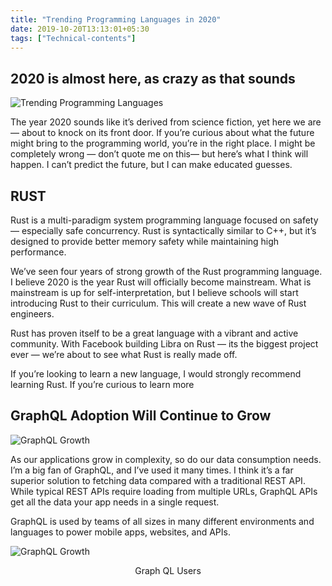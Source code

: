 ```yaml
---
title: "Trending Programming Languages in 2020"
date: 2019-10-20T13:13:01+05:30
tags: ["Technical-contents"]
---
```

## 2020 is almost here, as crazy as that sounds

![Trending Programming Languages](https://res.cloudinary.com/dw0ygv1p9/image/upload/v1571629800/trending2020_oxfqm0.jpg)

The year 2020 sounds like it’s derived from science fiction, yet here we are — about to knock on its front door. If you’re curious about what the future might bring to the programming world, you’re in the right place. I might be completely wrong — don’t quote me on this— but here’s what I think will happen. I can’t predict the future, but I can make educated guesses.

## RUST

Rust is a multi-paradigm system programming language focused on safety — especially safe concurrency. Rust is syntactically similar to C++, but it’s designed to provide better memory safety while maintaining high performance.

We’ve seen four years of strong growth of the Rust programming language. I believe 2020 is the year Rust will officially become mainstream. What is mainstream is up for self-interpretation, but I believe schools will start introducing Rust to their curriculum. This will create a new wave of Rust engineers.

Rust has proven itself to be a great language with a vibrant and active community. With Facebook building Libra on Rust — its the biggest project ever — we’re about to see what Rust is really made off.

If you’re looking to learn a new language, I would strongly recommend learning Rust. If you’re curious to learn more

## GraphQL Adoption Will Continue to Grow

![GraphQL Growth](https://res.cloudinary.com/dw0ygv1p9/image/upload/v1571629800/graphql_fmn2f4.png)

As our applications grow in complexity, so do our data consumption needs. I’m a big fan of GraphQL, and I’ve used it many times. I think it’s a far superior solution to fetching data compared with a traditional REST API. While typical REST APIs require loading from multiple URLs, GraphQL APIs get all the data your app needs in a single request.

GraphQL is used by teams of all sizes in many different environments and languages to power mobile apps, websites, and APIs.

![GraphQL Growth](https://res.cloudinary.com/dw0ygv1p9/image/upload/v1571629813/gqusers_oku7a4.gif)
<p style="text-align:center">Graph QL Users</p>
